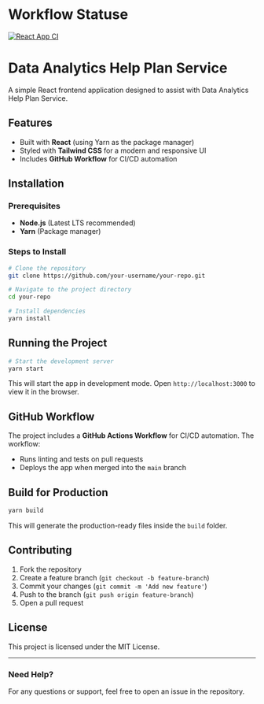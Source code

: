 # Workflow Statuse

[![React App CI](https://github.com/isurusenarath1/Simple-React-app/actions/workflows/ci.yml/badge.svg)](https://github.com/isurusenarath1/Simple-React-app/actions/workflows/ci.yml)

# Data Analytics Help Plan Service

A simple React frontend application designed to assist with Data Analytics Help Plan Service.

## Features
- Built with **React** (using Yarn as the package manager)
- Styled with **Tailwind CSS** for a modern and responsive UI
- Includes **GitHub Workflow** for CI/CD automation

## Installation

### Prerequisites
- **Node.js** (Latest LTS recommended)
- **Yarn** (Package manager)

### Steps to Install
```sh
# Clone the repository
git clone https://github.com/your-username/your-repo.git

# Navigate to the project directory
cd your-repo

# Install dependencies
yarn install
```

## Running the Project
```sh
# Start the development server
yarn start
```
This will start the app in development mode. Open `http://localhost:3000` to view it in the browser.

## GitHub Workflow
The project includes a **GitHub Actions Workflow** for CI/CD automation. The workflow:
- Runs linting and tests on pull requests
- Deploys the app when merged into the `main` branch

## Build for Production
```sh
yarn build
```
This will generate the production-ready files inside the `build` folder.

## Contributing
1. Fork the repository
2. Create a feature branch (`git checkout -b feature-branch`)
3. Commit your changes (`git commit -m 'Add new feature'`)
4. Push to the branch (`git push origin feature-branch`)
5. Open a pull request

## License
This project is licensed under the MIT License.

---

### Need Help?
For any questions or support, feel free to open an issue in the repository.

